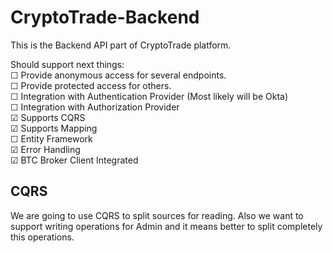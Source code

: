 # CryptoTrade-Backend

This is the Backend API part of CryptoTrade platform.

Should support next things:  
&#9744; Provide anonymous access for several endpoints.  
&#9744; Provide protected access for others.  
&#9744; Integration with Authentication Provider (Most likely will be Okta)  
&#9744; Integration with Authorization Provider   
&#9745; Supports CQRS  
&#9745; Supports Mapping  
&#9744; Entity Framework  
&#9745; Error Handling  
&#9745; BTC Broker Client Integrated     

## CQRS
We are going to use CQRS to split sources for reading.
Also we want to support writing operations for Admin and it means better to split completely this operations.